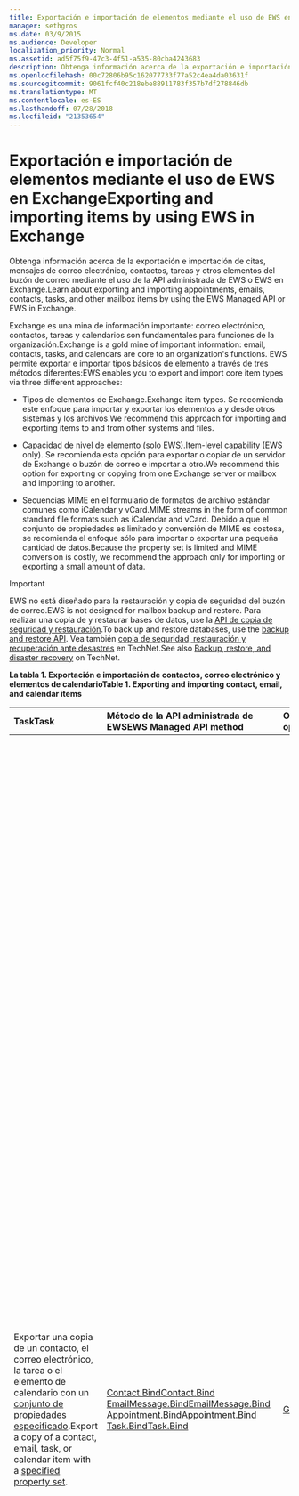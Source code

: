 ```yaml
---
title: Exportación e importación de elementos mediante el uso de EWS en Exchange
manager: sethgros
ms.date: 03/9/2015
ms.audience: Developer
localization_priority: Normal
ms.assetid: ad5f75f9-47c3-4f51-a535-80cba4243683
description: Obtenga información acerca de la exportación e importación de citas, mensajes de correo electrónico, contactos, tareas y otros elementos del buzón de correo mediante el uso de la API administrada de EWS o EWS en Exchange.
ms.openlocfilehash: 00c72806b95c162077733f77a52c4ea4da03631f
ms.sourcegitcommit: 9061fcf40c218ebe88911783f357b7df278846db
ms.translationtype: MT
ms.contentlocale: es-ES
ms.lasthandoff: 07/28/2018
ms.locfileid: "21353654"
---
```

# <a name="exporting-and-importing-items-by-using-ews-in-exchange"></a><span data-ttu-id="d576a-103">Exportación e importación de elementos mediante el uso de EWS en Exchange</span><span class="sxs-lookup"><span data-stu-id="d576a-103">Exporting and importing items by using EWS in Exchange</span></span>

<span data-ttu-id="d576a-104">Obtenga información acerca de la exportación e importación de citas, mensajes de correo electrónico, contactos, tareas y otros elementos del buzón de correo mediante el uso de la API administrada de EWS o EWS en Exchange.</span><span class="sxs-lookup"><span data-stu-id="d576a-104">Learn about exporting and importing appointments, emails, contacts, tasks, and other mailbox items by using the EWS Managed API or EWS in Exchange.</span></span> 
  
<span data-ttu-id="d576a-105">Exchange es una mina de información importante: correo electrónico, contactos, tareas y calendarios son fundamentales para funciones de la organización.</span><span class="sxs-lookup"><span data-stu-id="d576a-105">Exchange is a gold mine of important information: email, contacts, tasks, and calendars are core to an organization's functions.</span></span> <span data-ttu-id="d576a-106">EWS permite exportar e importar tipos básicos de elemento a través de tres métodos diferentes:</span><span class="sxs-lookup"><span data-stu-id="d576a-106">EWS enables you to export and import core item types via three different approaches:</span></span>
  
- <span data-ttu-id="d576a-107">Tipos de elementos de Exchange.</span><span class="sxs-lookup"><span data-stu-id="d576a-107">Exchange item types.</span></span> <span data-ttu-id="d576a-108">Se recomienda este enfoque para importar y exportar los elementos a y desde otros sistemas y los archivos.</span><span class="sxs-lookup"><span data-stu-id="d576a-108">We recommend this approach for importing and exporting items to and from other systems and files.</span></span>
    
- <span data-ttu-id="d576a-109">Capacidad de nivel de elemento (solo EWS).</span><span class="sxs-lookup"><span data-stu-id="d576a-109">Item-level capability (EWS only).</span></span> <span data-ttu-id="d576a-110">Se recomienda esta opción para exportar o copiar de un servidor de Exchange o buzón de correo e importar a otro.</span><span class="sxs-lookup"><span data-stu-id="d576a-110">We recommend this option for exporting or copying from one Exchange server or mailbox and importing to another.</span></span>
    
- <span data-ttu-id="d576a-111">Secuencias MIME en el formulario de formatos de archivo estándar comunes como iCalendar y vCard.</span><span class="sxs-lookup"><span data-stu-id="d576a-111">MIME streams in the form of common standard file formats such as iCalendar and vCard.</span></span> <span data-ttu-id="d576a-112">Debido a que el conjunto de propiedades es limitado y conversión de MIME es costosa, se recomienda el enfoque sólo para importar o exportar una pequeña cantidad de datos.</span><span class="sxs-lookup"><span data-stu-id="d576a-112">Because the property set is limited and MIME conversion is costly, we recommend the approach only for importing or exporting a small amount of data.</span></span>
    
> [!IMPORTANT]
> <span data-ttu-id="d576a-113">EWS no está diseñado para la restauración y copia de seguridad del buzón de correo.</span><span class="sxs-lookup"><span data-stu-id="d576a-113">EWS is not designed for mailbox backup and restore.</span></span> <span data-ttu-id="d576a-114">Para realizar una copia de y restaurar bases de datos, use la [API de copia de seguridad y restauración](../backup-restore/backup-and-restore-for-exchange-2013.md).</span><span class="sxs-lookup"><span data-stu-id="d576a-114">To back up and restore databases, use the [backup and restore API](../backup-restore/backup-and-restore-for-exchange-2013.md).</span></span> <span data-ttu-id="d576a-115">Vea también [copia de seguridad, restauración y recuperación ante desastres](http://technet.microsoft.com/en-us/library/dd876874%28v=exchg.150%29.aspx) en TechNet.</span><span class="sxs-lookup"><span data-stu-id="d576a-115">See also [Backup, restore, and disaster recovery](http://technet.microsoft.com/en-us/library/dd876874%28v=exchg.150%29.aspx) on TechNet.</span></span> 
  
<span data-ttu-id="d576a-116">**La tabla 1. Exportación e importación de contactos, correo electrónico y elementos de calendario**</span><span class="sxs-lookup"><span data-stu-id="d576a-116">**Table 1. Exporting and importing contact, email, and calendar items**</span></span>

|<span data-ttu-id="d576a-117">Task</span><span class="sxs-lookup"><span data-stu-id="d576a-117">Task</span></span>|<span data-ttu-id="d576a-118">Método de la API administrada de EWS</span><span class="sxs-lookup"><span data-stu-id="d576a-118">EWS Managed API method</span></span>|<span data-ttu-id="d576a-119">Operación de EWS</span><span class="sxs-lookup"><span data-stu-id="d576a-119">EWS operation</span></span>|<span data-ttu-id="d576a-120">Notas</span><span class="sxs-lookup"><span data-stu-id="d576a-120">Notes</span></span>|
|:-----|:-----|:-----|:-----|
|<span data-ttu-id="d576a-121">Exportar una copia de un contacto, el correo electrónico, la tarea o el elemento de calendario con un [conjunto de propiedades especificado](properties-and-extended-properties-in-ews-in-exchange.md).</span><span class="sxs-lookup"><span data-stu-id="d576a-121">Export a copy of a contact, email, task, or calendar item with a [specified property set](properties-and-extended-properties-in-ews-in-exchange.md).</span></span>  <br/> |[<span data-ttu-id="d576a-122">Contact.Bind</span><span class="sxs-lookup"><span data-stu-id="d576a-122">Contact.Bind</span></span>](http://msdn.microsoft.com/en-us/library/microsoft.exchange.webservices.data.contact.bind%28v=exchg.80%29.aspx) <br/> [<span data-ttu-id="d576a-123">EmailMessage.Bind</span><span class="sxs-lookup"><span data-stu-id="d576a-123">EmailMessage.Bind</span></span>](http://msdn.microsoft.com/en-us/library/microsoft.exchange.webservices.data.emailmessage.bind%28v=exchg.80%29.aspx) <br/> [<span data-ttu-id="d576a-124">Appointment.Bind</span><span class="sxs-lookup"><span data-stu-id="d576a-124">Appointment.Bind</span></span>](http://msdn.microsoft.com/en-us/library/microsoft.exchange.webservices.data.appointment.bind%28v=exchg.80%29.aspx) <br/> [<span data-ttu-id="d576a-125">Task.Bind</span><span class="sxs-lookup"><span data-stu-id="d576a-125">Task.Bind</span></span>](http://msdn.microsoft.com/en-us/library/microsoft.exchange.webservices.data.task.bind%28v=exchg.80%29.aspx) <br/> |[<span data-ttu-id="d576a-126">GetItem</span><span class="sxs-lookup"><span data-stu-id="d576a-126">GetItem</span></span>](http://msdn.microsoft.com/library/e3590b8b-c2a7-4dad-a014-6360197b68e4%28Office.15%29.aspx) <br/> |<span data-ttu-id="d576a-127">Se recomienda esta opción si va a exportar los elementos del buzón a otro sistema que no son de Exchange o archivo (incluidos vCard y tipos de archivo iCalendar).</span><span class="sxs-lookup"><span data-stu-id="d576a-127">We recommend this option if you're exporting mailbox items to another non-Exchange system or file (including vCard and iCal file types).</span></span><br/><span data-ttu-id="d576a-128">Debido a que tiene control sobre el conjunto de propiedades exportado y debido a que el rendimiento es mejor para el servidor de Exchange, por lo general es la mejor opción.</span><span class="sxs-lookup"><span data-stu-id="d576a-128">Because you have control over the exported property set, and because performance is better for the Exchange server, this is generally the best option.</span></span><br/><br/><span data-ttu-id="d576a-129">Dependiendo de las propiedades establece en un elemento de buzón de correo, y si la aplicación tiene constancia de todos los identificadores de propiedad no encuentra esquematizado (propiedades extendidas) que se pueden establecer en un elemento, esta opción no puede generar una copia de fidelidad.</span><span class="sxs-lookup"><span data-stu-id="d576a-129">Depending on the properties set on a mailbox item, and whether your application is aware of all of the non-schematized property identifiers (extended properties) that might be set on an item, this option might not produce a full-fidelity copy.</span></span><br/><br/><span data-ttu-id="d576a-130">Estos métodos y operación proporcionan el conjunto de propiedades para un elemento además de las propiedades extendidas solicitadas esquematizado.</span><span class="sxs-lookup"><span data-stu-id="d576a-130">These methods and operation provide the schematized set of properties for an item plus any requested extended properties.</span></span><br/><span data-ttu-id="d576a-131">El método **Bind** o **GetItem** operation sólo puede proporcionar fidelidad exportación de elementos si conoce las propiedades extendidas que se han establecido en un elemento.</span><span class="sxs-lookup"><span data-stu-id="d576a-131">The **Bind** method or **GetItem** operation can only provide full-fidelity export of items if you know the extended properties that are set on an item.</span></span><br/><span data-ttu-id="d576a-132">Puede solicitar todas las conocidos [Propiedades extendidas](properties-and-extended-properties-in-ews-in-exchange.md) para habilitar plena fidelidad.</span><span class="sxs-lookup"><span data-stu-id="d576a-132">You can request all the known [extended properties](properties-and-extended-properties-in-ews-in-exchange.md) to enable full fidelity.</span></span><br/><br/><span data-ttu-id="d576a-133">**Sugerencia**: puede usar la característica de seguimiento en la API administrada de EWS para obtener la representación XML de los elementos exportados.</span><span class="sxs-lookup"><span data-stu-id="d576a-133">**TIP**: You can use the tracing feature in the EWS Managed API to get the XML representation of exported items.</span></span>           <span data-ttu-id="d576a-134">Para obtener más información, vea [exportar un elemento en un formato personalizado](how-to-export-items-by-using-ews-in-exchange.md#bk_exportcustom).</span><span class="sxs-lookup"><span data-stu-id="d576a-134">For more information, see [Export an item into a custom format](how-to-export-items-by-using-ews-in-exchange.md#bk_exportcustom).</span></span>  <br/> |
|<span data-ttu-id="d576a-135">Importar una copia de un contacto, el correo electrónico, la tarea o el elemento de calendario con un [conjunto de propiedades especificado](properties-and-extended-properties-in-ews-in-exchange.md).</span><span class="sxs-lookup"><span data-stu-id="d576a-135">Import a copy of a contact, email, task, or calendar item with a [specified property set](properties-and-extended-properties-in-ews-in-exchange.md).</span></span>  <br/> |[<span data-ttu-id="d576a-136">Contact.Save</span><span class="sxs-lookup"><span data-stu-id="d576a-136">Contact.Save</span></span>](http://msdn.microsoft.com/en-us/library/microsoft.exchange.webservices.data.contact.save%28v=exchg.80%29.aspx) <br/> [<span data-ttu-id="d576a-137">EmailMessage.Save</span><span class="sxs-lookup"><span data-stu-id="d576a-137">EmailMessage.Save</span></span>](http://msdn.microsoft.com/en-us/library/microsoft.exchange.webservices.data.emailmessage.save%28v=exchg.80%29.aspx) <br/> [<span data-ttu-id="d576a-138">Appointment.Save</span><span class="sxs-lookup"><span data-stu-id="d576a-138">Appointment.Save</span></span>](http://msdn.microsoft.com/en-us/library/microsoft.exchange.webservices.data.appointment.save%28v=exchg.80%29.aspx) <br/> [<span data-ttu-id="d576a-139">Task.Save</span><span class="sxs-lookup"><span data-stu-id="d576a-139">Task.Save</span></span>](http://msdn.microsoft.com/en-us/library/microsoft.exchange.webservices.data.task.save%28v=exchg.80%29.aspx) <br/> |[<span data-ttu-id="d576a-140">CreateItem</span><span class="sxs-lookup"><span data-stu-id="d576a-140">CreateItem</span></span>](http://msdn.microsoft.com/library/78a52120-f1d0-4ed7-8748-436e554f75b6%28Office.15%29.aspx) <br/> |<span data-ttu-id="d576a-141">Se recomienda esta opción para importar los elementos del buzón en Exchange.</span><span class="sxs-lookup"><span data-stu-id="d576a-141">We recommend this option for importing mailbox items into Exchange.</span></span><br/><span data-ttu-id="d576a-142">Debe establecer las propiedades especiales en algunos tipos de elementos con el fin de mantener el estado del elemento importado.</span><span class="sxs-lookup"><span data-stu-id="d576a-142">You might have to set special properties on some item types in order to maintain the state of the imported item.</span></span><br/><span data-ttu-id="d576a-143">Debido a que sólo se establecen algunas propiedades de Exchange y no por los clientes, no siempre es posible tener una importación de fidelidad.</span><span class="sxs-lookup"><span data-stu-id="d576a-143">Because some properties are only set by Exchange and not by clients, it's not always possible to have a full-fidelity import.</span></span><br/><br/><span data-ttu-id="d576a-144">Por ejemplo, no se puede importar una reunión con los asistentes en un buzón de correo porque Exchange establece las relaciones entre el organizador y los asistentes.</span><span class="sxs-lookup"><span data-stu-id="d576a-144">For example, you cannot import a meeting with attendees into a mailbox because Exchange sets the relationships between the organizer and attendees.</span></span> <br/><span data-ttu-id="d576a-145">Sólo se puede establecer esta relación por los organizadores de envío y los asistentes, recibir y responder a la convocatoria de reunión.</span><span class="sxs-lookup"><span data-stu-id="d576a-145">This relationship can only be established by organizers sending and attendees receiving and responding to the meeting request.</span></span><br/><br/><span data-ttu-id="d576a-146">Objetos de **citas** en Exchange pueden tener configuraciones y relaciones complejas.</span><span class="sxs-lookup"><span data-stu-id="d576a-146">**Appointment** objects in Exchange can have complex relationships and settings.</span></span><br/> <span data-ttu-id="d576a-147">Las citas que tienen los asistentes (reuniones) tienen opciones de configuración que unir el organizador de la reunión y los asistentes a la reunión.</span><span class="sxs-lookup"><span data-stu-id="d576a-147">Appointments that have attendees (meetings) have settings that tie together the meeting organizer and meeting attendees.</span></span><br/><span data-ttu-id="d576a-148">Estas opciones no se conservan al exportar e importar las citas.</span><span class="sxs-lookup"><span data-stu-id="d576a-148">These settings are not maintained when you export and import appointments.</span></span><br/><span data-ttu-id="d576a-149">No se admite el restablecimiento mediante programación de la reunión relaciones de organizador o asistente directamente en las citas.</span><span class="sxs-lookup"><span data-stu-id="d576a-149">Programmatically reestablishing meeting organizer/attendee relationships directly on the appointments is not supported.</span></span><br/><span data-ttu-id="d576a-150">Una opción es necesario para volver a establecer esas relaciones es realizar, a continuación, procesamiento posterior después de una importación, tienen un organizador reenviar las reuniones y tienen los asistentes Aceptar las reuniones.</span><span class="sxs-lookup"><span data-stu-id="d576a-150">An option you do have for reestablishing those relationships is to perform post-processing after an import, then have an organizer resend the meetings and have the attendees accept the meetings.</span></span><br/><span data-ttu-id="d576a-151">Puede usar la suplantación de Exchange para realizar las llamadas para el organizador y los asistentes.</span><span class="sxs-lookup"><span data-stu-id="d576a-151">You can use Exchange impersonation to make the calls for both the organizer and the attendees.</span></span><br/><span data-ttu-id="d576a-152">Debe cambiar la propiedad UID del objeto **Appointment** antes de importar para evitar tener que las reuniones incorrectamente estar relacionado con otras reuniones en un buzón de correo.</span><span class="sxs-lookup"><span data-stu-id="d576a-152">You should change the UID property of the **Appointment** object before you import to avoid having meetings be incorrectly related to other meetings in a mailbox.</span></span>  <br/> |
|<span data-ttu-id="d576a-153">Exportar una copia de un contacto, el correo electrónico, la tarea o el elemento de calendario de fidelidad.</span><span class="sxs-lookup"><span data-stu-id="d576a-153">Export a copy of a contact, email, task, or calendar item in full-fidelity.</span></span>  <br/> |<span data-ttu-id="d576a-154">No disponible</span><span class="sxs-lookup"><span data-stu-id="d576a-154">Not applicable</span></span>  <br/> |[<span data-ttu-id="d576a-155">ExportItems</span><span class="sxs-lookup"><span data-stu-id="d576a-155">ExportItems</span></span>](http://msdn.microsoft.com/library/e2846abb-0b16-4732-bbd8-038a674672f6%28Office.15%29.aspx) <br/> |<span data-ttu-id="d576a-156">Ésta es la mejor opción para la exportación de los elementos del buzón que se desean volver a importar a un buzón de Exchange.</span><span class="sxs-lookup"><span data-stu-id="d576a-156">This is the best option for exporting mailbox items that you want to import back into an Exchange mailbox.</span></span><br/><span data-ttu-id="d576a-157">También puede usar esta opción para copiar elementos entre buzones de correo.</span><span class="sxs-lookup"><span data-stu-id="d576a-157">You can also use this option to copy items between mailboxes.</span></span><br/><br/><span data-ttu-id="d576a-158">La operación **ExportItems** proporciona una secuencia opaca que representa el elemento que puede utilizar para mover la información entre los buzones de correo.</span><span class="sxs-lookup"><span data-stu-id="d576a-158">The **ExportItems** operation provides an opaque stream that represents the item that you can use to move information between mailboxes.</span></span><br/><span data-ttu-id="d576a-159">Puede usar **ExportItems** con la operación [GetItem](http://msdn.microsoft.com/library/e3590b8b-c2a7-4dad-a014-6360197b68e4%28Office.15%29.aspx) para crear un índice de la búsqueda de los elementos en otro sistema.</span><span class="sxs-lookup"><span data-stu-id="d576a-159">You can use **ExportItems** with the [GetItem](http://msdn.microsoft.com/library/e3590b8b-c2a7-4dad-a014-6360197b68e4%28Office.15%29.aspx) operation to make an index for finding the items in another system.</span></span><br/><span data-ttu-id="d576a-160">No se puede cambiar la secuencia de exportación.</span><span class="sxs-lookup"><span data-stu-id="d576a-160">You cannot change the export stream.</span></span>  <br/> <span data-ttu-id="d576a-161">Para obtener más información, vea [exportar elementos con plena fidelidad](how-to-export-items-by-using-ews-in-exchange.md#bk_exportfullfidelity).</span><span class="sxs-lookup"><span data-stu-id="d576a-161">For more information, see [Export items with full fidelity](how-to-export-items-by-using-ews-in-exchange.md#bk_exportfullfidelity).</span></span>  <br/> |
|<span data-ttu-id="d576a-162">Importar una copia de un contacto, el correo electrónico, la tarea o el elemento de calendario de fidelidad.</span><span class="sxs-lookup"><span data-stu-id="d576a-162">Import a copy of a contact, email, task, or calendar item in full-fidelity.</span></span>  <br/> |<span data-ttu-id="d576a-163">No disponible</span><span class="sxs-lookup"><span data-stu-id="d576a-163">Not applicable</span></span>  <br/> |[<span data-ttu-id="d576a-164">UploadItems</span><span class="sxs-lookup"><span data-stu-id="d576a-164">UploadItems</span></span>](http://msdn.microsoft.com/library/a88cbe99-7968-454d-a545-4f92c330909f%28Office.15%29.aspx) <br/> |<span data-ttu-id="d576a-165">Esta es la única opción para importar los elementos que se han exportado por la operación de **ExportItems** .</span><span class="sxs-lookup"><span data-stu-id="d576a-165">This is the only option for importing items that were exported by the **ExportItems** operation.</span></span>  <br/> |
|<span data-ttu-id="d576a-166">Exportar una copia de un contacto, el correo electrónico o el elemento de calendario como una secuencia MIME para un tipo de archivo comunes.</span><span class="sxs-lookup"><span data-stu-id="d576a-166">Export a copy of a contact, email, or calendar item as a MIME stream for a common file type.</span></span>  <br/> |[<span data-ttu-id="d576a-167">Contact.Bind</span><span class="sxs-lookup"><span data-stu-id="d576a-167">Contact.Bind</span></span>](http://msdn.microsoft.com/en-us/library/microsoft.exchange.webservices.data.contact.bind%28v=exchg.80%29.aspx) <br/> [<span data-ttu-id="d576a-168">EmailMessage.Bind</span><span class="sxs-lookup"><span data-stu-id="d576a-168">EmailMessage.Bind</span></span>](http://msdn.microsoft.com/en-us/library/microsoft.exchange.webservices.data.emailmessage.bind%28v=exchg.80%29.aspx) <br/> [<span data-ttu-id="d576a-169">Appointment.Bind</span><span class="sxs-lookup"><span data-stu-id="d576a-169">Appointment.Bind</span></span>](http://msdn.microsoft.com/en-us/library/microsoft.exchange.webservices.data.appointment.bind%28v=exchg.80%29.aspx) <br/> |<span data-ttu-id="d576a-170">**GetItem**</span><span class="sxs-lookup"><span data-stu-id="d576a-170">**GetItem**</span></span> <br/> |<span data-ttu-id="d576a-171">Puede usar la propiedad [MimeContent](http://msdn.microsoft.com/en-us/library/microsoft.exchange.webservices.data.item.mimecontent%28v=exchg.80%29.aspx) para obtener la representación de secuencia MIME de un elemento.</span><span class="sxs-lookup"><span data-stu-id="d576a-171">You can use the [MimeContent](http://msdn.microsoft.com/en-us/library/microsoft.exchange.webservices.data.item.mimecontent%28v=exchg.80%29.aspx) property to get the MIME stream representation of an item.</span></span><br/><br/><span data-ttu-id="d576a-172">Esto proporcionará un subconjunto básico de todas las propiedades en un elemento.</span><span class="sxs-lookup"><span data-stu-id="d576a-172">This will provide a basic subset of all the properties on an item.</span></span><br/><span data-ttu-id="d576a-173">Como procedimiento recomendado, use sólo la secuencia MIME para las operaciones de uso único.</span><span class="sxs-lookup"><span data-stu-id="d576a-173">As a best practice, only use the MIME stream for one-off operations.</span></span><br/><span data-ttu-id="d576a-174">No confíe en MIME para grande y frecuente, importar y exportar de elementos, porque Exchange realiza la conversión de contenido para el MIME y esto puede afectar al rendimiento.</span><span class="sxs-lookup"><span data-stu-id="d576a-174">Do not rely on MIME for large and frequent importing/exporting of items, because Exchange performs content conversion for the MIME and this can affect performance.</span></span><br/><br/><span data-ttu-id="d576a-175">La secuencia MIME del **contacto** es un archivo [vCard](http://www.faqs.org/rfcs/rfc2426.html) (.vcf).</span><span class="sxs-lookup"><span data-stu-id="d576a-175">The **Contact** MIME stream is a [vCard](http://www.faqs.org/rfcs/rfc2426.html) (.vcf) file.</span></span><br/><span data-ttu-id="d576a-176">Dependiendo de las propiedades establecidas en un contacto, no esto podría generar una copia de fidelidad.</span><span class="sxs-lookup"><span data-stu-id="d576a-176">Depending on the properties set on a contact, this might not produce a full-fidelity copy.</span></span><br/><span data-ttu-id="d576a-177">Tenga en cuenta que no se puede importar un contacto mediante el uso de la secuencia MIME vCard.</span><span class="sxs-lookup"><span data-stu-id="d576a-177">Note that you cannot import a contact by using the vCard MIME stream.</span></span><br/><span data-ttu-id="d576a-178">Para obtener más información, consulte [exportación de un contacto en un archivo vCard](how-to-export-items-by-using-ews-in-exchange.md#bk_exportvcardmime).</span><span class="sxs-lookup"><span data-stu-id="d576a-178">To learn more, see [Export a contact into a vCard file](how-to-export-items-by-using-ews-in-exchange.md#bk_exportvcardmime).</span></span><br/><br/><span data-ttu-id="d576a-179">La secuencia MIME **EmailMessage** es un archivo EML.</span><span class="sxs-lookup"><span data-stu-id="d576a-179">The **EmailMessage** MIME stream is an .eml file.</span></span><br/><span data-ttu-id="d576a-180">El formato EML es conveniente debido a que Outlook y otros clientes de correo electrónico pueden identificar.</span><span class="sxs-lookup"><span data-stu-id="d576a-180">The .eml format is convenient because Outlook and other email clients can identify it.</span></span><br/><span data-ttu-id="d576a-181">También puede utilizar la secuencia MIME para crear un archivo .mht, que es conveniente debido a que muchos exploradores pueden usar ese tipo de archivo.</span><span class="sxs-lookup"><span data-stu-id="d576a-181">You can also use the MIME stream to create an .mht file, which is convenient because many browsers can use that file type.</span></span><br/><span data-ttu-id="d576a-182">EWS no proporciona una secuencia de archivo .msg para exportar un correo electrónico a un archivo .msg.</span><span class="sxs-lookup"><span data-stu-id="d576a-182">EWS doesn't provide a .msg file stream for exporting an email to a .msg file.</span></span><br/><span data-ttu-id="d576a-183">Las opciones para exportar un archivo .msg son en construcción [una. Archivo MSG](http://msdn.microsoft.com/en-us/library/cc463912%28v=EXCHG.80%29.aspx) desde los resultados de un método **EmailMessage.Bind** o **GetItem** operation llamar, o usar una API de terceros que llama a EWS y construye el archivo .msg de los resultados.</span><span class="sxs-lookup"><span data-stu-id="d576a-183">Your options for exporting an .msg file are to either [construct an .MSG file](http://msdn.microsoft.com/en-us/library/cc463912%28v=EXCHG.80%29.aspx) from the results of an **EmailMessage.Bind** method or **GetItem** operation call, or use a third-party API that calls EWS and constructs the .msg file from the results.</span></span><br/><span data-ttu-id="d576a-184">Para obtener más información, vea [exportar un correo electrónico como un archivo EML](how-to-export-items-by-using-ews-in-exchange.md#bk_exportemailmime).</span><span class="sxs-lookup"><span data-stu-id="d576a-184">For more information, see [Export an email as an .eml file](how-to-export-items-by-using-ews-in-exchange.md#bk_exportemailmime).</span></span><br/><br/><span data-ttu-id="d576a-185">La secuencia de **cita** MIME es un archivo de iCalendar (.ics).</span><span class="sxs-lookup"><span data-stu-id="d576a-185">The **Appointment** MIME stream is an iCal (.ics) file.</span></span><br/><span data-ttu-id="d576a-186">El formato .ics es conveniente debido a que Outlook y otros clientes de correo electrónico pueden identificar.</span><span class="sxs-lookup"><span data-stu-id="d576a-186">The .ics format is convenient because Outlook and other email clients can identify it.</span></span><br/><span data-ttu-id="d576a-187">No es una opción viable para la exportación de las reuniones debido a que no se proporciona información de los asistentes en la secuencia MIME.</span><span class="sxs-lookup"><span data-stu-id="d576a-187">This is not a viable option for exporting meetings because attendee information is not provided in the MIME stream.</span></span> <br/><span data-ttu-id="d576a-188">No es posible que se incluyan los datos adjuntos y otras propiedades en la secuencia MIME.</span><span class="sxs-lookup"><span data-stu-id="d576a-188">Attachments and other properties might not be included in the MIME stream.</span></span><br/><span data-ttu-id="d576a-189">Considere la posibilidad de construir el formato iCal desde el objeto de [cita](http://msdn.microsoft.com/en-us/library/microsoft.exchange.webservices.data.appointment%28v=exchg.80%29.aspx) o desde el XML devuelto por la operación **GetItem** .</span><span class="sxs-lookup"><span data-stu-id="d576a-189">Consider constructing the iCal format from either the [Appointment](http://msdn.microsoft.com/en-us/library/microsoft.exchange.webservices.data.appointment%28v=exchg.80%29.aspx) object or from the XML returned by the **GetItem** operation.</span></span><br/><span data-ttu-id="d576a-190">De este modo, puede capturar más de las propiedades de Exchange con las propiedades extendidas ("X-' propiedades) en el archivo de iCalendar.</span><span class="sxs-lookup"><span data-stu-id="d576a-190">This way, you can capture more of the Exchange properties with extended properties ("X-' properties) in the iCal file.</span></span><br/><span data-ttu-id="d576a-191">También puede exportar una cita en formato XML.</span><span class="sxs-lookup"><span data-stu-id="d576a-191">You can also export an appointment in XML form.</span></span><br/><span data-ttu-id="d576a-192">Llamar a la operación **GetItem** y guardar el XML en el sistema.</span><span class="sxs-lookup"><span data-stu-id="d576a-192">Call the **GetItem** operation and save the XML in your system.</span></span><br/><span data-ttu-id="d576a-193">También puede usar la [funcionalidad de seguimiento](how-to-trace-requests-responses-to-troubleshoot-ews-managed-api-applications.md) en la API administrada de EWS para capturar el XML para poner en una base de datos XML.</span><span class="sxs-lookup"><span data-stu-id="d576a-193">You can also use the [tracing functionality](how-to-trace-requests-responses-to-troubleshoot-ews-managed-api-applications.md) in the EWS Managed API to capture the XML to put in an XML database.</span></span><br/><span data-ttu-id="d576a-194">Para obtener más información, consulte [exportación de una cita como un archivo de iCalendar](how-to-export-items-by-using-ews-in-exchange.md#bk_exporticalmime).</span><span class="sxs-lookup"><span data-stu-id="d576a-194">For more information, see [Exporting an appointment as an iCal file](how-to-export-items-by-using-ews-in-exchange.md#bk_exporticalmime).</span></span>  <br/> |
|<span data-ttu-id="d576a-195">Importar una copia de un elemento de correo electrónico o calendario como una secuencia MIME para un tipo de archivo comunes.</span><span class="sxs-lookup"><span data-stu-id="d576a-195">Import a copy of an email or calendar item as a MIME stream for a common file type.</span></span>  <br/> |[<span data-ttu-id="d576a-196">EmailMessage.Save</span><span class="sxs-lookup"><span data-stu-id="d576a-196">EmailMessage.Save</span></span>](http://msdn.microsoft.com/en-us/library/microsoft.exchange.webservices.data.emailmessage.save%28v=exchg.80%29.aspx) <br/> [<span data-ttu-id="d576a-197">Appointment.Save</span><span class="sxs-lookup"><span data-stu-id="d576a-197">Appointment.Save</span></span>](http://msdn.microsoft.com/en-us/library/microsoft.exchange.webservices.data.appointment.save%28v=exchg.80%29.aspx) <br/> |<span data-ttu-id="d576a-198">**CreateItem**</span><span class="sxs-lookup"><span data-stu-id="d576a-198">**CreateItem**</span></span> <br/> |<span data-ttu-id="d576a-199">Puede importar un archivo EML o .ics mediante el uso de la propiedad **MimeContent** en un objeto **EmailMessage** o **una cita** .</span><span class="sxs-lookup"><span data-stu-id="d576a-199">You can import an .eml or .ics file by using the **MimeContent** property on an **EmailMessage** or **Appointment** object.</span></span><br/><span data-ttu-id="d576a-200">Debe establecer el [PidTagMessageFlags (0x0E07)](http://msdn.microsoft.com/en-us/library/office/cc839733%28v=office.15%29.aspx) propiedad extendida si el correo electrónico no es un borrador.</span><span class="sxs-lookup"><span data-stu-id="d576a-200">You will need to set the [PidTagMessageFlags (0x0E07)](http://msdn.microsoft.com/en-us/library/office/cc839733%28v=office.15%29.aspx) extended property if the email is not a draft.</span></span><br/><br/><span data-ttu-id="d576a-201">No puede usar este enfoque para importar las reuniones.</span><span class="sxs-lookup"><span data-stu-id="d576a-201">You cannot use this approach to import meetings.</span></span>  <br/> |
   
## <a name="alternatives-to-exporting-and-importing-items-by-using-ews"></a><span data-ttu-id="d576a-202">Alternativas para exportar e importar elementos mediante el uso de EWS</span><span class="sxs-lookup"><span data-stu-id="d576a-202">Alternatives to exporting and importing items by using EWS</span></span>
<span data-ttu-id="d576a-203"><a name="alternatives"> </a></span><span class="sxs-lookup"><span data-stu-id="d576a-203"></span></span>

<span data-ttu-id="d576a-204">Otras opciones están disponibles para exporing y elementos de importación a y desde un buzón de Exchange.</span><span class="sxs-lookup"><span data-stu-id="d576a-204">Other options are available for exporing and importing items to and from an Exchange mailbox.</span></span> <span data-ttu-id="d576a-205">Las siguientes son algunas ideas a considerar cuando al diseñar la importación y exportación de estrategia:</span><span class="sxs-lookup"><span data-stu-id="d576a-205">The following are some ideas to consider when you design your import and export strategy:</span></span>
  
- <span data-ttu-id="d576a-206">Usar PowerShell para llamar a EWS y el formato de salida en un archivo .csv.</span><span class="sxs-lookup"><span data-stu-id="d576a-206">Use PowerShell to call EWS and format the output into a .csv file.</span></span>
    
- <span data-ttu-id="d576a-207">Uso de las bibliotecas de terceros que implementan MAPI para exportar e importar elementos.</span><span class="sxs-lookup"><span data-stu-id="d576a-207">Use third-party libraries that implement MAPI to export and import items.</span></span> <span data-ttu-id="d576a-208">Bibliotecas de otros fabricantes que conversión EWS a archivos .msg demasiado están disponibles.</span><span class="sxs-lookup"><span data-stu-id="d576a-208">Third-party libraries that convert EWS to .msg files are available too.</span></span>
    
- <span data-ttu-id="d576a-209">Use los cmdlets del Shell de administración de Exchange y [MailboxImportRequest](http://technet.microsoft.com/en-us/library/ff607310%28v=exchg.150%29.aspx) y [MailboxExportRequest](http://technet.microsoft.com/en-us/library/ff607299%28v=exchg.150%29.aspx) para [satisfacer la importación del buzón de correo y solicitudes de exportación](http://technet.microsoft.com/en-us/library/ee633455%28v=exchg.150%29.aspx).</span><span class="sxs-lookup"><span data-stu-id="d576a-209">Use the Exchange Management Shell and the [MailboxImportRequest](http://technet.microsoft.com/en-us/library/ff607310%28v=exchg.150%29.aspx) and [MailboxExportRequest](http://technet.microsoft.com/en-us/library/ff607299%28v=exchg.150%29.aspx) cmdlets to [fulfill mailbox import and export requests](http://technet.microsoft.com/en-us/library/ee633455%28v=exchg.150%29.aspx).</span></span> 
    
- <span data-ttu-id="d576a-210">Use [las opciones de importación de Outlook](http://office.microsoft.com/en-us/outlook-help/import-outlook-items-from-an-outlook-data-file-pst-HA102505743.aspx) para importar y exportar elementos.</span><span class="sxs-lookup"><span data-stu-id="d576a-210">Use [Outlook's import options](http://office.microsoft.com/en-us/outlook-help/import-outlook-items-from-an-outlook-data-file-pst-HA102505743.aspx) to import and export items.</span></span> 
    
## <a name="in-this-section"></a><span data-ttu-id="d576a-211">En esta sección</span><span class="sxs-lookup"><span data-stu-id="d576a-211">In this section</span></span>
<span data-ttu-id="d576a-212"><a name="alternatives"> </a></span><span class="sxs-lookup"><span data-stu-id="d576a-212"></span></span>

- [<span data-ttu-id="d576a-213">Exportar elementos mediante el uso de EWS en Exchange</span><span class="sxs-lookup"><span data-stu-id="d576a-213">Export items by using EWS in Exchange</span></span>](how-to-export-items-by-using-ews-in-exchange.md)    
- [<span data-ttu-id="d576a-214">Importar elementos mediante el uso de EWS en Exchange</span><span class="sxs-lookup"><span data-stu-id="d576a-214">Import items by using EWS in Exchange</span></span>](how-to-import-items-by-using-ews-in-exchange.md)
    
## <a name="see-also"></a><span data-ttu-id="d576a-215">Vea también</span><span class="sxs-lookup"><span data-stu-id="d576a-215">See also</span></span>

- [<span data-ttu-id="d576a-216">Copia de seguridad, restauración y recuperación ante desastres</span><span class="sxs-lookup"><span data-stu-id="d576a-216">Backup, Restore, and Disaster Recovery</span></span>](http://technet.microsoft.com/en-us/library/dd876874%28v=exchg.150%29.aspx)  
- [<span data-ttu-id="d576a-217">Registro en diario</span><span class="sxs-lookup"><span data-stu-id="d576a-217">Journaling</span></span>](http://technet.microsoft.com/en-us/library/aa998649%28v=exchg.150%29.aspx)    
- [<span data-ttu-id="d576a-218">Especificación del objeto principal (RFC 5545) de programación y calendario de Internet</span><span class="sxs-lookup"><span data-stu-id="d576a-218">Internet Calendaring and Scheduling Core Object Specification (RFC 5545)</span></span>](http://tools.ietf.org/html/rfc5545)   
- [<span data-ttu-id="d576a-219">Sincronización de buzón de correo y EWS en Exchange</span><span class="sxs-lookup"><span data-stu-id="d576a-219">Mailbox synchronization and EWS in Exchange</span></span>](mailbox-synchronization-and-ews-in-exchange.md)
    


